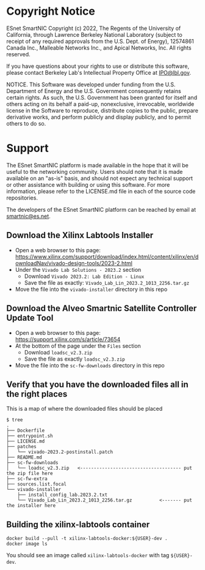 # Copyright Notice

ESnet SmartNIC Copyright (c) 2022, The Regents of the University of
California, through Lawrence Berkeley National Laboratory (subject to
receipt of any required approvals from the U.S. Dept. of Energy),
12574861 Canada Inc., Malleable Networks Inc., and Apical Networks, Inc.
All rights reserved.

If you have questions about your rights to use or distribute this software,
please contact Berkeley Lab's Intellectual Property Office at
IPO@lbl.gov.

NOTICE.  This Software was developed under funding from the U.S. Department
of Energy and the U.S. Government consequently retains certain rights.  As
such, the U.S. Government has been granted for itself and others acting on
its behalf a paid-up, nonexclusive, irrevocable, worldwide license in the
Software to reproduce, distribute copies to the public, prepare derivative
works, and perform publicly and display publicly, and to permit others to do so.


# Support

The ESnet SmartNIC platform is made available in the hope that it will
be useful to the networking community. Users should note that it is
made available on an "as-is" basis, and should not expect any
technical support or other assistance with building or using this
software. For more information, please refer to the LICENSE.md file in
each of the source code repositories.

The developers of the ESnet SmartNIC platform can be reached by email
at smartnic@es.net.


Download the Xilinx Labtools Installer
--------------------------------------

* Open a web browser to this page: https://www.xilinx.com/support/download/index.html/content/xilinx/en/downloadNav/vivado-design-tools/2023-2.html
* Under the `Vivado Lab Solutions - 2023.2` section
  * Download `Vivado 2023.2: Lab Edition - Linux`
  * Save the file as exactly: `Vivado_Lab_Lin_2023.2_1013_2256.tar.gz`
* Move the file into the `vivado-installer` directory in this repo

Download the Alveo Smartnic Satellite Controller Update Tool
------------------------------------------------------------
* Open a web browser to this page: https://support.xilinx.com/s/article/73654
* At the bottom of the page under the `Files` section
  * Download `loadsc_v2.3.zip`
  * Save the file as exactly `loadsc_v2.3.zip`
* Move the file into the `sc-fw-downloads` directory in this repo

Verify that you have the downloaded files all in the right places
-----------------------------------------------------------------

This is a map of where the downloaded files should be placed
```
$ tree
.
├── Dockerfile
├── entrypoint.sh
├── LICENSE.md
├── patches
│   └── vivado-2023.2-postinstall.patch
├── README.md
├── sc-fw-downloads
│   └── loadsc_v2.3.zip   <------------------------------------- put the zip file here
├── sc-fw-extra
├── sources.list.focal
└── vivado-installer
    ├── install_config_lab.2023.2.txt
    └── Vivado_Lab_Lin_2023.2_1013_2256.tar.gz          <------- put the installer here
```

Building the xilinx-labtools container
--------------------------------------

```
docker build --pull -t xilinx-labtools-docker:${USER}-dev .
docker image ls
```

You should see an image called `xilinx-labtools-docker` with tag `${USER}-dev`.
